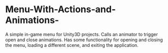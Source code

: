 # Menu-With-Actions-and-Animations-
A simple in-game menu for Unity3D projects. Calls an animator to trigger open and close animations. Has some functionality for opening and closing the menu, loading a different scene, and exiting the application.
